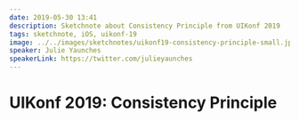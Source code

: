 ```yaml
---
date: 2019-05-30 13:41
description: Sketchnote about Consistency Principle from UIKonf 2019
tags: sketchnote, iOS, uikonf-19
image: ../../images/sketchnotes/uikonf19-consistency-principle-small.jpg
speaker: Julie Yaunches
speakerLink: https://twitter.com/julieyaunches
---
```


# UIKonf 2019: Consistency Principle
